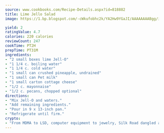 ```yaml
---
source: www.cookbooks.com/Recipe-Details.aspx?id=818882
title: Lime Jello Salad
image: https://1.bp.blogspot.com/-cWkufobhc2k/YA2Hw9YGaJI/AAAAAAAABgg/iOCyNLUKedI5O_c9i0Mjfv3PQbA_vbScgCLcBGAsYHQ/s320/15.png

yield: 2
ratingValue: 4.7
calories: 220 calories
reviewCount: 247
cookTime: PT2H
prepTime: PT31M
ingredients:
- "2 small boxes lime Jell-O"
- "1 1/4 c. boiling water"
- "1 1/4 c. cold water"
- "1 small can crushed pineapple, undrained"
- "1 small can Pet milk"
- "1 small carton cottage cheese"
- "1/2 c. mayonnaise"
- "1/2 c. pecans, chopped optional"
directions:
- "Mix Jell-O and waters."
- "Add remaining ingredients."
- "Pour in 9 x 13-inch pan."
- "Refrigerate until firm."
crypto:
- "From MDMA to LSD, computer equipment to jewelry, Silk Road dangled a menu listing all the greatest things Bitcoin can buy."
---
```

